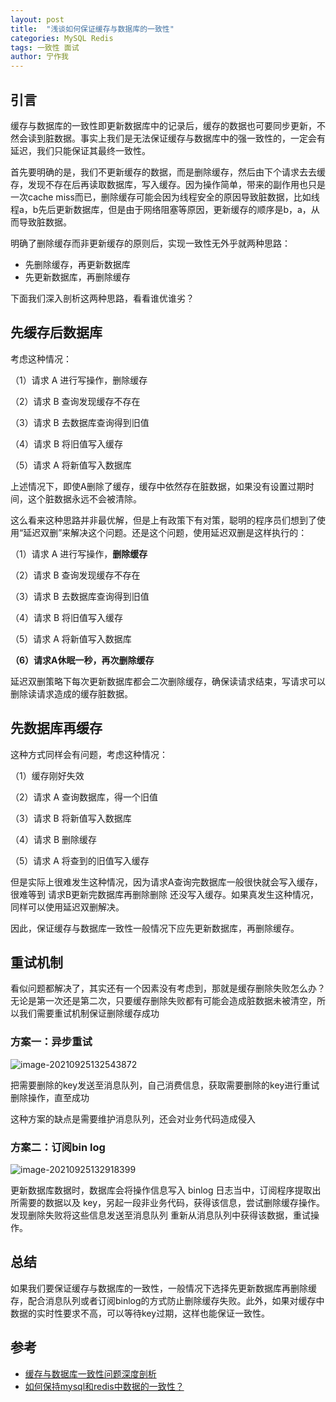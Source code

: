 ```yaml
---
layout: post
title:  "浅谈如何保证缓存与数据库的一致性"
categories: MySQL Redis
tags: 一致性 面试
author: 宁作我
---
```


## 引言

缓存与数据库的一致性即更新数据库中的记录后，缓存的数据也可要同步更新，不然会读到脏数据。事实上我们是无法保证缓存与数据库中的强一致性的，一定会有延迟，我们只能保证其最终一致性。

首先要明确的是，我们不更新缓存的数据，而是删除缓存，然后由下个请求去去缓存，发现不存在后再读取数据库，写入缓存。因为操作简单，带来的副作用也只是一次cache miss而已，删除缓存可能会因为线程安全的原因导致脏数据，比如线程a，b先后更新数据库，但是由于网络阻塞等原因，更新缓存的顺序是b，a，从而导致脏数据。

明确了删除缓存而非更新缓存的原则后，实现一致性无外乎就两种思路：

- 先删除缓存，再更新数据库
- 先更新数据库，再删除缓存

下面我们深入剖析这两种思路，看看谁优谁劣？

## 先缓存后数据库

考虑这种情况：

（1）请求 A 进行写操作，删除缓存

（2）请求 B 查询发现缓存不存在

（3）请求 B 去数据库查询得到旧值

（4）请求 B 将旧值写入缓存

（5）请求 A 将新值写入数据库

上述情况下，即使A删除了缓存，缓存中依然存在脏数据，如果没有设置过期时间，这个脏数据永远不会被清除。

这么看来这种思路并非最优解，但是上有政策下有对策，聪明的程序员们想到了使用“延迟双删”来解决这个问题。还是这个问题，使用延迟双删是这样执行的：

（1）请求 A 进行写操作，**删除缓存**

（2）请求 B 查询发现缓存不存在

（3）请求 B 去数据库查询得到旧值

（4）请求 B 将旧值写入缓存

（5）请求 A 将新值写入数据库

**（6）请求A休眠一秒，再次删除缓存**

延迟双删策略下每次更新数据库都会二次删除缓存，确保读请求结束，写请求可以删除读请求造成的缓存脏数据。

## 先数据库再缓存

这种方式同样会有问题，考虑这种情况：

（1）缓存刚好失效

（2）请求 A 查询数据库，得一个旧值

（3）请求 B 将新值写入数据库

（4）请求 B 删除缓存

（5）请求 A 将查到的旧值写入缓存

但是实际上很难发生这种情况，因为请求A查询完数据库一般很快就会写入缓存，很难等到 请求B更新完数据库再删除删除 还没写入缓存。如果真发生这种情况，同样可以使用延迟双删解决。

因此，保证缓存与数据库一致性一般情况下应先更新数据库，再删除缓存。

## 重试机制

看似问题都解决了，其实还有一个因素没有考虑到，那就是缓存删除失败怎么办？无论是第一次还是第二次，只要缓存删除失败都有可能会造成脏数据未被清空，所以我们需要重试机制保证删除缓存成功

### 方案一：异步重试

![image-20210925132543872](https://i.loli.net/2021/09/25/qsI2JFyGiVg3YCa.png)

把需要删除的key发送至消息队列，自己消费信息，获取需要删除的key进行重试删除操作，直至成功

这种方案的缺点是需要维护消息队列，还会对业务代码造成侵入

### 方案二：订阅bin log

![image-20210925132918399](https://i.loli.net/2021/09/25/yhWKkncqi5ZmpRg.png)

更新数据库数据时，数据库会将操作信息写入 binlog 日志当中，订阅程序提取出所需要的数据以及 key，另起一段非业务代码，获得该信息，尝试删除缓存操作。发现删除失败将这些信息发送至消息队列 重新从消息队列中获得该数据，重试操作。

## 总结

如果我们要保证缓存与数据库的一致性，一般情况下选择先更新数据库再删除缓存，配合消息队列或者订阅binlog的方式防止删除缓存失败。此外，如果对缓存中数据的实时性要求不高，可以等待key过期，这样也能保证一致性。

## 参考

- [缓存与数据库一致性问题深度剖析](https://xie.infoq.cn/article/47241d099404a1565e168fad4)
- [如何保持mysql和redis中数据的一致性？](https://www.zhihu.com/question/319817091)
